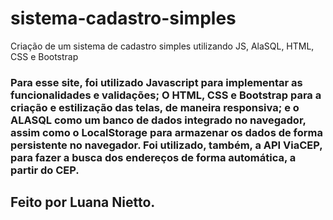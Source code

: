 # sistema-cadastro-simples
Criação de um sistema de cadastro simples utilizando JS, AlaSQL, HTML, CSS e Bootstrap

### Para esse site, foi utilizado Javascript para implementar as funcionalidades e validações; O HTML, CSS e Bootstrap para a criação e estilização das telas, de maneira responsiva; e o ALASQL como um banco de dados integrado no navegador, assim como o LocalStorage para armazenar os dados de forma persistente no navegador. Foi utilizado, também, a API ViaCEP, para fazer a busca dos endereços de forma automática, a partir do CEP.



## Feito por Luana Nietto.
